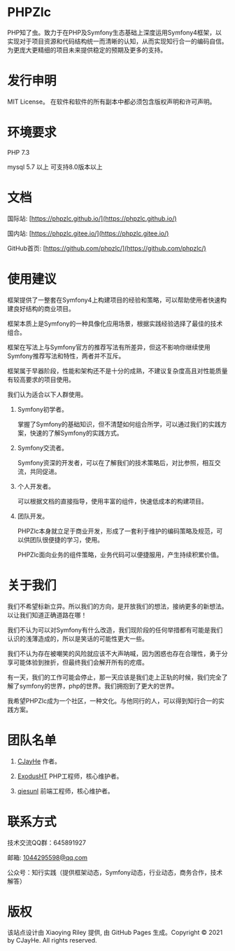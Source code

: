 # PHPZlc

PHP知了虫。致力于在PHP及Symfony生态基础上深度运用Symfony4框架，以实现对于项目资源和代码结构统一而清晰的认知，从而实现知行合一的编码自信。为更庞大更精细的项目未来提供稳定的预期及更多的支持。

# 发行申明

MIT License。 在软件和软件的所有副本中都必须包含版权声明和许可声明。

# 环境要求

PHP 7.3

mysql 5.7 以上 可支持8.0版本以上

# 文档

国际站: [https://phpzlc.github.io/](https://phpzlc.github.io/)

国内站: [https://phpzlc.gitee.io/](https://phpzlc.gitee.io/)

GitHub首页: [https://github.com/phpzlc/](https://github.com/phpzlc/)

# 使用建议

框架提供了一整套在Symfony4上构建项目的经验和策略，可以帮助使用者快速构建良好结构的商业项目。

框架本质上是Symfony的一种具像化应用场景，根据实践经验选择了最佳的技术组合。

框架在写法上与Symfony官方的推荐写法有所差异，但这不影响你继续使用Symfony推荐写法和特性，两者并不互斥。

框架属于早器阶段，性能和架构还不是十分的成熟，不建议复杂度高且对性能质量有较高要求的项目使用。

我们认为适合以下人群使用。

1. Symfony初学者。
    
    掌握了Symfony的基础知识，但不清楚如何组合所学，可以通过我们的实践方案，快速的了解Symfony的实践方式。

2. Symfony交流者。

    Symfony资深的开发者，可以在了解我们的技术策略后，对比参照，相互交流，共同促进。

3. 个人开发者。

    可以根据文档的直接指导，使用丰富的组件，快速低成本的构建项目。

4. 团队开发。

    PHPZlc本身就立足于商业开发，形成了一套利于维护的编码策略及规范，可以供团队很便捷的学习，使用。
    
    PHPZlc面向业务的组件策略，业务代码可以便捷服用，产生持续积累价值。

# 关于我们

我们不希望标新立异。所以我们的方向，是开放我们的想法，接纳更多的新想法。以让我们知道正确道路在哪！

我们不认为可以对Symfony有什么改造，我们现阶段的任何举措都有可能是我们认识的浅薄造成的，所以是笑话的可能性更大一些。

我们不认为存在被嘲笑的风险就应该不大声呐喊，因为困惑也存在合理性，勇于分享可能体验到挫折，但最终我们会解开所有的疙瘩。

有一天，我们的工作可能会停止，那一天应该是我们走上正轨的时候，我们完全了解了symfony的世界，php的世界。我们拥抱到了更大的世界。

我希望PHPZlc成为一个社区，一种文化。与他同行的人，可以得到知行合一的实践方案。


# 团队名单

1. [CJayHe](https://github.com/CJayHe) 作者。

2. [ExodusHT](https://github.com/ExodusHT) PHP工程师，核心维护者。

3. [qiesunl](https://github.com/qiesunl) 前端工程师，核心维护者。

# 联系方式

技术交流QQ群：645891927 

邮箱: 1044295598@qq.com

公众号：知行实践（提供框架动态，Symfony动态，行业动态，商务合作，技术解答）

# 版权

该站点设计由 Xiaoying Riley 提供, 由 GitHub Pages 生成。Copyright © 2021 by CJayHe. All rights reserved.






